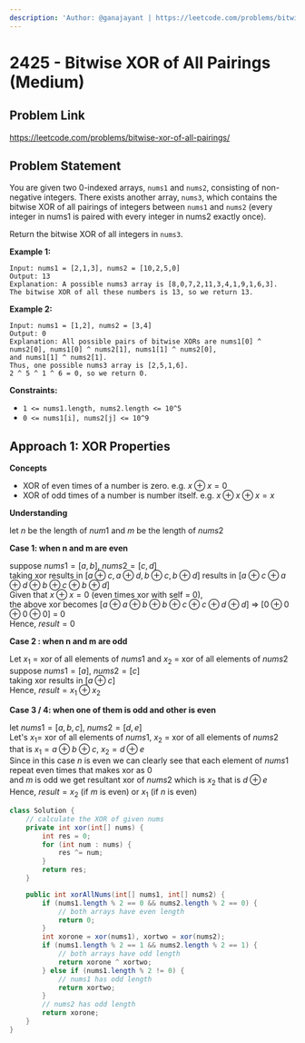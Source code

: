 ```yaml
---
description: 'Author: @ganajayant | https://leetcode.com/problems/bitwise-xor-of-all-pairings'
---
```


# 2425 - Bitwise XOR of All Pairings (Medium)

## Problem Link

https://leetcode.com/problems/bitwise-xor-of-all-pairings/

## Problem Statement

You are given two 0-indexed arrays, `nums1` and `nums2`, consisting of non-negative integers. There exists another array, `nums3`, which contains the bitwise XOR of all pairings of integers between `nums1` and `nums2` (every integer in nums1 is paired with every integer in nums2 exactly once).

Return the bitwise XOR of all integers in `nums3`.

**Example 1:**

```
Input: nums1 = [2,1,3], nums2 = [10,2,5,0]
Output: 13
Explanation: A possible nums3 array is [8,0,7,2,11,3,4,1,9,1,6,3].
The bitwise XOR of all these numbers is 13, so we return 13.
```

**Example 2:**

```
Input: nums1 = [1,2], nums2 = [3,4]
Output: 0
Explanation: All possible pairs of bitwise XORs are nums1[0] ^ nums2[0], nums1[0] ^ nums2[1], nums1[1] ^ nums2[0],
and nums1[1] ^ nums2[1].
Thus, one possible nums3 array is [2,5,1,6].
2 ^ 5 ^ 1 ^ 6 = 0, so we return 0.
```

**Constraints:**

- `1 <= nums1.length, nums2.length <= 10^5`
- `0 <= nums1[i], nums2[j] <= 10^9`

## Approach 1: XOR Properties

**Concepts**

- XOR of even times of a number is zero. e.g. $x \oplus x = 0$
- XOR of odd times of a number is number itself. e.g. $x \oplus x \oplus x = x$

**Understanding**

let $n$ be the length of $num1$ and $m$ be the length of $nums2$

**Case 1: when n and m are even**

suppose $nums1=[a, b]$, $nums2=[c, d]$ <br /> taking xor results in $[a \oplus{} c, a \oplus{} d, b \oplus{} c, b \oplus{} d]$ results in $[a \oplus{} c \oplus{} a \oplus{} d \oplus{} b \oplus{} c \oplus{} b \oplus{} d ]$ <br /> Given that $x \oplus x = 0$ (even times xor with self = 0), <br /> the above xor becomes $[a \oplus{} a \oplus{} b \oplus{} b \oplus{} c \oplus{} c \oplus{} d \oplus{} d]$ => $[0 \oplus{} 0 \oplus{} 0 \oplus{} 0]$ = 0<br /> Hence, $result = 0$

**Case 2 : when n and m are odd**

Let $x_1$ = xor of all elements of $nums1$ and $x_2$ = xor of all elements of $nums2$ <br /> suppose $nums1=[a]$, $nums2=[c]$<br /> taking xor results in $[a \oplus{} c]$<br /> Hence, $result = x_1 \oplus x_2$

**Case 3 / 4: when one of them is odd and other is even**

let $nums1=[a, b, c]$, $nums2=[d, e]$<br /> Let's $x_1$= xor of all elements of $nums1$, $x_2$ = xor of all elements of $nums2$ <br /> that is $x_1=a \oplus{} b \oplus{} c$, $x_2 = d \oplus{} e$<br /> Since in this case $n$ is even we can clearly see that each element of $nums1$ repeat even times that makes xor as $0$<br /> and $m$ is odd we get resultant xor of $nums2$ which is $x_2$ that is $d \oplus e$<br /> Hence, $result = x_2$ (if $m$ is even) or $x_1$ (if $n$ is even)

<Tabs>
<TabItem value="java" label="Java">
<SolutionAuthor name="@ganajayant"/>

```java
class Solution {
    // calculate the XOR of given nums
    private int xor(int[] nums) {
        int res = 0;
        for (int num : nums) {
            res ^= num;
        }
        return res;
    }

    public int xorAllNums(int[] nums1, int[] nums2) {
        if (nums1.length % 2 == 0 && nums2.length % 2 == 0) {
            // both arrays have even length
            return 0;
        }
        int xorone = xor(nums1), xortwo = xor(nums2);
        if (nums1.length % 2 == 1 && nums2.length % 2 == 1) {
            // both arrays have odd length
            return xorone ^ xortwo;
        } else if (nums1.length % 2 != 0) {
            // nums1 has odd length
            return xortwo;
        }
        // nums2 has odd length
        return xorone;
    }
}
```

</TabItem>
</Tabs>
